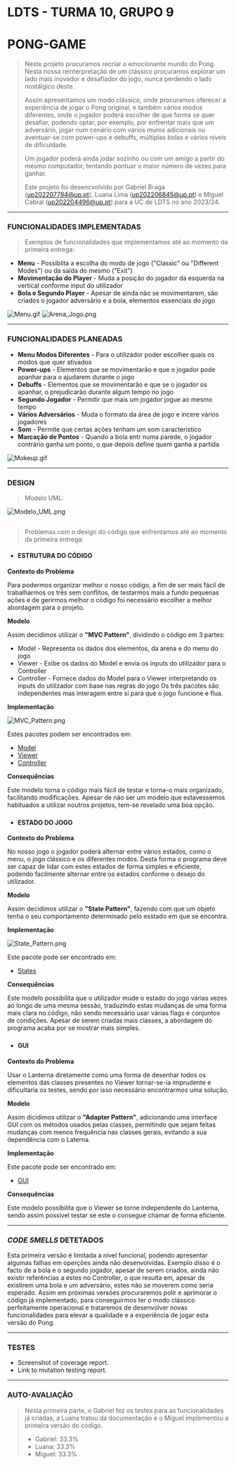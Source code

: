 # LDTS - TURMA 10, GRUPO 9 
# PONG-GAME

> Neste projeto procuramos recriar o emocionante mundo do Pong.
> Nesta nossa reinterpretação de um clássico procuramos explorar um lado mais inovador e desafiador do jogo, nunca perdendo o lado nostálgico deste.
> 
> Assim apresentamos um modo clássico, onde procuramos oferecer a experiência de jogar o Pong original, e também vários modos diferentes, onde o jogador poderá escolher de que forma se quer desafiar, podendo optar, por exemplo, por enfrentar mais que um adversário, jogar num cenário com vários muros adicionais ou aventuar-se com power-ups e debuffs, múltiplas bolas e vários níveis de dificuldade.
> 
> Um jogador poderá ainda jodar sozinho ou com um amigo a partir do mesmo computador, tentando pontuar o maior número de vezes para ganhar. 
> 
> 
> Este projeto foi desencvolvido por Gabriel Braga (up202207784@up.pt), Luana Lima (up202206845@up.pt) e Miguel Cabral (up202204496@up.pt) para a UC de LDTS no ano 2023/24.


-----
### FUNCIONALIDADES IMPLEMENTADAS

> Exemplos de funcionalidades que implementamos até ao momento da primeira entrega:

- **Menu** - Possiblita a escolha do modo de jogo ("Classic" ou "Different Modes") ou da saída do mesmo ("Exit")
- **Movimentação do Player** - Muda a posição do jogador da esquerda na vertical conforme input do utilizador
- **Bola e Segundo Player** - Apesar de ainda não se movimentarem, são criados o jogador adversário e a bola, elementos essenciais do jogo

![Menu.gif](Menu.gif)
![Arena_Jogo.png](Arena_Jogo.png)

-----
### FUNCIONALIDADES PLANEADAS

- **Menu Modos Diferentes** - Para o utilizador poder escolher quais os modos que quer ativados
- **Power-ups** - Elementos que se movimentarão e que o jogador pode apanhar para o ajudarem durante o jogo
- **Debuffs** - Elementos que se movimentarão e que se o jogador os apanhar, o prejudicarão durante algum tempo no jogo
- **Segundo Jogador** - Permitir que mais um jogador jogue ao mesmo tempo
- **Vários Adversários** - Muda o formato da área de jogo e incere vários jogadores
- **Som** -  Permite que certas ações tenham um som característico
- **Marcação de Pontos** - Quando a bola entr numa parede, o jogador contrário ganha um ponto, o que depois define quem ganha a partida

![Mokeup.gif](..%2F..%2F..%2F..%2F..%2F..%2F..%2FTransfer%C3%AAncias%2FGrava%C3%A7%C3%A3o%20de%20ecr%C3%A3%20a%20partir%20de%202023-11-26%2022-20-24.gif)


-----
### DESIGN

> Modelo UML:

![Modelo_UML.png](Modelo_UML.png)
##

> Problemas com o design do código que enfrentamos até ao momento da primeira entrega:

####
- #### ESTRUTURA DO CÓDIGO

**Contexto do Problema**

Para podermos organizar melhor o nosso código, a fim de ser mais fácil de trabalharmos os três sem conflitos, de testarmos mais a fundo pequenas ações e de gerirmos melhor o código foi necessário escolher a melhor abordagem para o projeto.


**Modelo**

Assim decidimos utilizar o **"MVC Pattern"**, dividindo o código em 3 partes:
   - Model - Representa os dados dos elementos, da arena e do menu do jogo
   - Viewer - Exibe os dados do Model e envia os inputs do utilizador para o Controller
   - Controller - Fornece dados do Model para o Viewer interpretando os inputs do utilizador com base nas regras do jogo
Os três pacotes são independentes mas interagem entre si para que o jogo funcione e flua.


**Implementação**

![MVC_Pattern.png](MVC_Pattern.png)

Estes pacotes podem ser encontrados em:
   - [Model](../src/main/java/com/aor/pong/model)
   - [Viewer](../src/main/java/com/aor/pong/viewer)
   - [Controller](../src/main/java/com/aor/pong/controller)


**Consequências**

Este modelo torna o código mais fácil de testar e torna-o mais organizado, facilitando modificações. Apesar de não ser um modelo que estavessemos habituados a utilizar noutros projetos, tem-se revelado uma boa opção. 

###
- #### ESTADO DO JOGO

**Contexto do Problema**

No nosso jogo o jogador poderá alternar entre vários estados, como o menu, o jogo clássico e os diferentes modos. Desta forma o programa deve ser capaz de lidar com estes estados de forma simples e eficiente, podendo facilmente alternar entre os estados conforme o desejo do utilizador. 


**Modelo**

Assim decidimos utilizar o **"State Pattern"**, fazendo com que um objeto tenha o seu comportamento determinado pelo esstado em que se encontra.


**Implementação**

![State_Pattern.png](State_Pattern.png)

Este pacote pode ser encontrado em:
- [States](../src/main/java/com/aor/pong/states)


**Consequências**

Este modelo possibilita que o utilizador mude o estado do jogo várias vezes ao longo de uma mesma sessão, traduzindo estas mudanças de uma forma mais clara no código, não sendo necessário usar várias flags e conjuntos de condições. Apesar de serem criadas mais classes, a abordagem do programa acaba por se mostrar mais simples.


###
- #### GUI

**Contexto do Problema**

Usar o Lanterna diretamente como uma forma de desenhar todos os elementos das classes presentes no Viewer tornar-se-ia imprudente e dificultaria os testes, sendo por isso necessário encontrarmos uma solução.


**Modelo**

Assim dicidimos utilizar o **"Adapter Pattern"**, adicionando uma interface GUI com os métodos usados pelas classes, permitindo que sejam feitas mudanças com menos frequência nas classes gerais, evitando a sua dependência com o Laterna.


**Implementação**

Este pacote pode ser encontrado em:
- [GUI](../src/main/java/com/aor/pong/gui)


**Consequências**

Este modelo possibilita que o Viewer se torne independente do Lanterna, sendo assim possível testar se este o consegue chamar de forma eficiente.



-----
### *CODE SMELLS* DETETADOS

Esta primeira versão é limitada a nível funcional, podendo apresentar algumas falhas em operções ainda não desenvolvidas. Exemplo disso é o facto de a bola e o segundo jogador, apesar de serem criados, ainda não existir referências a estes no Controller, o que resulta em, apesar de existirem uma bola e um adversário, estes não se moverem como seria esperado.
Assim em próximas versões procuraremos polir e aprimorar o código já implementado, para conseguirmos ter o modo clássico perfeitamente operacional e trataremos de desenvolver novas funcionalidades para elevar a qualidade e a experiência de jogar esta versão do Pong.


-----
### TESTES

- Screenshot of coverage report.
- Link to mutation testing report.


-----
### AUTO-AVALIAÇÃO

> Nesta primeira parte, o Gabriel fez os testes para as funcionalidades já criadas, a Luana tratou da documentação e o Miguel implementou a primeira versão do código.
> - Gabriel: 33.3%
> - Luana: 33.3%
> - Miguel: 33.3%